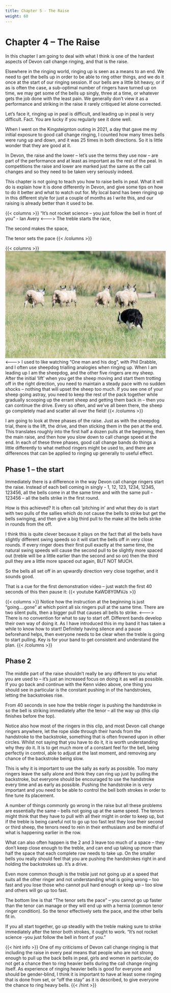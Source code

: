```yaml
---
title: Chapter 5 - The Raise
weight: 60
---
```


# Chapter 4 – The Raise

In this chapter I am going to deal with what I think is one of the hardest aspects of Devon call change ringing, and that is the raise.

Elsewhere in the ringing world, ringing up is seen as a means to an end. We need to get the bells up in order to be able to ring other things, and we do it once at the start of our ringing session. If our bells are a little bit heavy, or if as is often the case, a sub-optimal number of ringers have turned up on time, we may get some of the bells up singly, three at a time, or whatever gets the job done with the least pain. We generally don’t view it as a performance and striking in the raise it rarely critiqued let alone corrected.

Let’s face it, ringing up in peal is difficult, and leading up in peal is very difficult. Fact. You are lucky if you regularly see it done well.

When I went on the Kingsteignton outing in 2021, a day that gave me my initial exposure to good call change ringing, I counted how many times bells were rung up and down, and it was 25 times in both directions. So it is little wonder that they are good at it.

In Devon, the raise and the lower – let’s use the terms they use now – are part of the performance and at least as important as the rest of the peal. In competitions the raise and lower are marked just the same as the call changes and so they need to be taken very seriously indeed.

This chapter is not going to teach you how to raise bells in peal. What it will do is explain how it is done differently in Devon, and give some tips on how to do it better and what to watch out for. My local band has been ringing up in this different style for just a couple of months as I write this, and our raising is already better than it used to be. 

{{< columns >}}
“It’s not rocket science – you just follow the bell in front of you” - Ian Avery
<--->
The treble starts the race,

The second makes the space,

The tenor sets the pace
{{< /columns >}}

{{< columns >}}
![Sheepdog](Sheepdog.jpeg)
<--->
I used to like watching “One man and his dog”, with Phil Drabble, and I often use sheepdog trialling analogies when ringing up. When I am leading up I am the sheepdog, and the other five ringers are my sheep. After the initial ‘lift’ when you get the sheep moving and start them trotting off in the right direction, you need to maintain a steady pace with no sudden shocks – nothing that will upset the sheep too much. If you see one of your sheep going astray, you need to keep the rest of the pack together while gradually scooping up the errant sheep and getting them back in – then you can continue the drive. Every so often, and we’ve all been there, the sheep go completely mad and scatter all over the field! 
{{< /columns >}}

I am going to look at three phases of the raise. Just as with the sheepdog trial, there is the lift, the drive, and then sticking them in the pen at the end. This translates roughly into the first half a dozen pulls at the beginning, then the main raise, and then how you slow down to call change speed at the end. In each of these three phases, good call change bands do things a little differently to what method ringers might be used to, and there are differences that can be applied to ringing up generally to useful effect. 

## Phase 1 – the start
Immediately there is a difference in the way Devon call change ringers start the raise. Instead of each bell coming in singly -  1, 12, 123, 1234, 12345, 123456, all the bells come in at the same time and with the same pull - 123456 – all the bells strike in the first round.

How is this achieved? It is often call ‘pitching in’ and what they do is start with two pulls of the sallies which do not cause the bells to strike but get the bells swinging, and then give a big third pull to the make all the bells strike in rounds from the off.

I think this is quite clever because it plays on the fact that all the bells have slightly different swing speeds so it will start the bells off in very close rounds. If every ringer does their first pull exactly at the same time, the natural swing speeds will cause the second pull to be slightly more spaced out (treble will be a little earlier than the second and so on) then the third pull they are a little more spaced out again, BUT NOT MUCH.

So the bells all set off in an upwardly direction very close together, and it sounds good. 

That is a cue for the first demonstration video – just watch the first 40 seconds of this then pause it:
{{< youtube KaWD8Y0MVJs >}} 

{{< columns >}}
Notice how the instruction at the beginning is just “going….gone” at which point all six ringers pull at the same time. There are two silent pulls, then a bigger pull that causes all bells to strike.
<--->
There is no convention for what to say to start off. Different bands develop their own way of doing it. As I have introduced this in my band it has taken a while to know how to start! Definitely having silence and a pause beforehand helps, then everyone needs to be clear when the treble is going to start pulling. Key is for your band to get consistent and understand the plan.
{{< /columns >}}

## Phase 2

The middle part of the raise shouldn’t really be any different to you what you are used to – it’s just an increased focus on doing it as well as possible. If you go back and continue with the Kenn video above, one thing you should see in particular is the constant pushing in of the handstrokes, letting the backstrokes rise. 

From 40 seconds in see how the treble ringer is pushing the handstroke in so the bell is striking immediately after the tenor – all the way up (this clip finishes before the top). 

Notice also how most of the ringers in this clip, and most Devon call change ringers anywhere, let the rope slide through their hands from the handstroke to the backstroke, something that is often frowned upon in other circles. Whilst not saying that you have to do it, it is worth understanding why they do it. It is to get much more of a constant feel for the bell, being perfectly in control, able to adjust at the last moment, and removing any chance of the backstroke being slow.   

This is why it is important to use the sally as early as possible. Too many ringers leave the sally alone and think they can ring up just by pulling the backstroke, but everyone should be encouraged to use the handstroke every time and as early as possible. Pushing the handstroke in is very important and you need to be able to control the bell both strokes in order to fine tune its placement. 

A number of things commonly go wrong in the raise but all these problems are essentially the same – bells not going up at the same speed. The tenors might think that they have to pull with all their might in order to keep up, but if the treble is being careful not to go up too fast lest they lose their second or third sheep, the tenors need to rein in their enthusiasm and be mindful of what is happening earlier in the row.  

What can also often happen is the 2 and 3 leave too much of a space – they don’t keep close enough to the treble, and can end up taking up more than half the space that each complete row needs to take up. On the smaller bells you really should feel that you are pushing the handstrokes right in and holding the backstrokes up. It’s a drive. 

Even more common though is the treble just not going up at a speed that suits all the other ringer and not understanding what is going wrong – too fast and you lose those who cannot pull hard enough or keep up – too slow and others will go up too fast. 

The bottom line is that “The tenor sets the pace” – you cannot go up faster than the tenor can manage or they will end up with a hernia (common tenor ringer condition). So the tenor effectively sets the pace, and the other bells fit in.

If you all start together, go up steadily with the treble making sure to strike immediately after the tenor both strokes, it ought to work. “It’s not rocket science -you just follow the bell in front of you.”

{{< hint info >}}
One of my criticisms of Devon call change ringing is that including the raise in every peal means that people who are not strong enough to pull up the back bells in peal, girls and women in particular, do not get a chance then to ring heavier bells during the call change ringing itself. As experience of ringing heavier bells is good for everyone and should be gender-blind, I think it is important to have at least some ringing that is done from set, or “off the stay” as it is described, to give everyone the chance to ring heavy bells.
{{< /hint >}}
